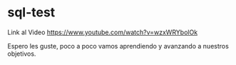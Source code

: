 # sql-test
Link al Video 
https://www.youtube.com/watch?v=wzxWRYbolOk 

Espero les guste, poco a poco vamos aprendiendo y avanzando a nuestros objetivos.
